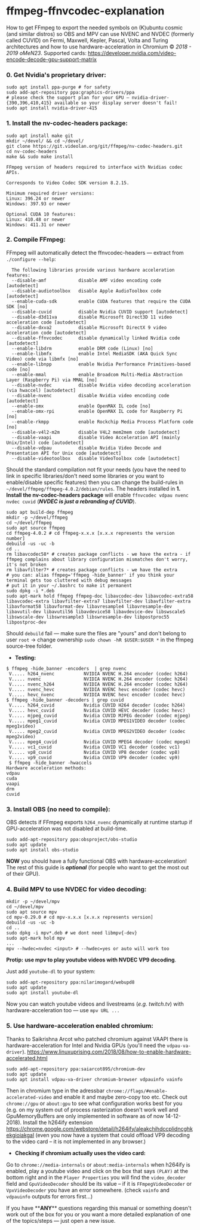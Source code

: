# ffmpeg-ffnvcodec-explanation
How to get FFmpeg to export the needed symbols on (K)ubuntu cosmic (and similar distros) so OBS and MPV can use NVENC and NVDEC (formerly called CUVID) on Fermi, Maxwell, Kepler, Pascal, Volta and Turing architectures and how to use hardware-acceleration in Chromium © *2018 - 2019 oMeN23*.
Supported cards: https://developer.nvidia.com/video-encode-decode-gpu-support-matrix

### 0. Get Nvidia's proprietary driver:
```
sudo apt install ppa-purge # for safety
sudo add-apt-repository ppa:graphics-drivers/ppa
# please check the support plan for your GPU – nvidia-driver-{390,396,410,415} available so your display server doesn't fail!
sudo apt install nvidia-driver-415
```

### 1. Install the nv-codec-headers package:

```
sudo apt install make git
mkdir ~/devel/ && cd ~/devel/
git clone https://git.videolan.org/git/ffmpeg/nv-codec-headers.git
cd nv-codec-headers
make && sudo make install
```
```
FFmpeg version of headers required to interface with Nvidias codec APIs.

Corresponds to Video Codec SDK version 8.2.15.

Minimum required driver versions:
Linux: 396.24 or newer
Windows: 397.93 or newer

Optional CUDA 10 features:
Linux: 410.48 or newer
Windows: 411.31 or newer
```

### 2. Compile FFmpeg:

FFmpeg will automatically detect the ffnvcodec-headers — extract from `./configure --help`:
```
  The following libraries provide various hardware acceleration features:
  --disable-amf            disable AMF video encoding code [autodetect]
  --disable-audiotoolbox   disable Apple AudioToolbox code [autodetect]
  --enable-cuda-sdk        enable CUDA features that require the CUDA SDK [no]
  --disable-cuvid          disable Nvidia CUVID support [autodetect]
  --disable-d3d11va        disable Microsoft Direct3D 11 video acceleration code [autodetect]
  --disable-dxva2          disable Microsoft DirectX 9 video acceleration code [autodetect]
  --disable-ffnvcodec      disable dynamically linked Nvidia code [autodetect]
  --enable-libdrm          enable DRM code (Linux) [no]
  --enable-libmfx          enable Intel MediaSDK (AKA Quick Sync Video) code via libmfx [no]
  --enable-libnpp          enable Nvidia Performance Primitives-based code [no]
  --enable-mmal            enable Broadcom Multi-Media Abstraction Layer (Raspberry Pi) via MMAL [no]
  --disable-nvdec          disable Nvidia video decoding acceleration (via hwaccel) [autodetect]
  --disable-nvenc          disable Nvidia video encoding code [autodetect]
  --enable-omx             enable OpenMAX IL code [no]
  --enable-omx-rpi         enable OpenMAX IL code for Raspberry Pi [no]
  --enable-rkmpp           enable Rockchip Media Process Platform code [no]
  --disable-v4l2-m2m       disable V4L2 mem2mem code [autodetect]
  --disable-vaapi          disable Video Acceleration API (mainly Unix/Intel) code [autodetect]
  --disable-vdpau          disable Nvidia Video Decode and Presentation API for Unix code [autodetect]
  --disable-videotoolbox   disable VideoToolbox code [autodetect]
```


Should the standard compilation not fit your needs (you have the need to link in specific libraries/don't need some libraries or you want to enable/disable specific features) then you can change the build-rules in `~/devel/ffmpeg/ffmpeg-4.0.2/debian/rules`.
The headers installed in **1. Install the nv-codec-headers package** will enable `ffnvcodec vdpau nvenc nvdec cuvid` (***NVDEC is just a rebranding of CUVID***).
```
sudo apt build-dep ffmpeg
mkdir -p ~/devel/ffmpeg
cd ~/devel/ffmpeg
sudo apt source ffmpeg
cd ffmpeg-4.0.2 # cd ffmpeg-x.x.x [x.x.x represents the version number] 
debuild -us -uc -b
cd ..
rm libavcodec58* # creates package conflicts - we have the extra - if ffmpeg complains about library configuration mismatches don't worry, it's not broken
rm libavfilter7* # creates package conflicts - we have the extra
# you can: alias ffmpeg='ffmpeg -hide_banner' if you think your terminal gets too cluttered with debug messages
# put it in your ~/.bashrc to make it permanent
sudo dpkg -i *.deb
sudo apt-mark hold ffmpeg ffmpeg-doc libavcodec-dev libavcodec-extra58 libavcodec-extra libavfilter-extra7 libavfilter-dev libavfilter-extra libavformat58 libavformat-dev libavresample4 libavresample-dev libavutil-dev libavutil56 libavdevice58 libavdevice-dev libswscale5 libswscale-dev libswresample3 libswresample-dev libpostproc55 libpostproc-dev
```
Should `debuild` fail — make sure the files are "yours" and don't belong to user `root` -> change ownership `sudo chown -hR $USER:$USER *` in the ffmpeg source-tree folder.

- **Testing:**
```
$ ffmpeg -hide_banner -encoders  | grep nvenc
 V..... h264_nvenc           NVIDIA NVENC H.264 encoder (codec h264)
 V..... nvenc                NVIDIA NVENC H.264 encoder (codec h264)
 V..... nvenc_h264           NVIDIA NVENC H.264 encoder (codec h264)
 V..... nvenc_hevc           NVIDIA NVENC hevc encoder (codec hevc)
 V..... hevc_nvenc           NVIDIA NVENC hevc encoder (codec hevc)
$ ffmpeg -hide_banner -decoders | grep cuvid
 V..... h264_cuvid           Nvidia CUVID H264 decoder (codec h264)
 V..... hevc_cuvid           Nvidia CUVID HEVC decoder (codec hevc)
 V..... mjpeg_cuvid          Nvidia CUVID MJPEG decoder (codec mjpeg)
 V..... mpeg1_cuvid          Nvidia CUVID MPEG1VIDEO decoder (codec mpeg1video)
 V..... mpeg2_cuvid          Nvidia CUVID MPEG2VIDEO decoder (codec mpeg2video)
 V..... mpeg4_cuvid          Nvidia CUVID MPEG4 decoder (codec mpeg4)
 V..... vc1_cuvid            Nvidia CUVID VC1 decoder (codec vc1)
 V..... vp8_cuvid            Nvidia CUVID VP8 decoder (codec vp8)
 V..... vp9_cuvid            Nvidia CUVID VP9 decoder (codec vp9) 
 $ ffmpeg -hide_banner -hwaccels
Hardware acceleration methods:
vdpau
cuda
vaapi
drm
cuvid
```

### 3. Install OBS (no need to compile): 
OBS detects if FFmpeg exports `h264_nvenc` dynamically at runtime startup if GPU-acceleration was not disabled at build-time. 
```
sudo add-apt-repository ppa:obsproject/obs-studio
sudo apt update
sudo apt install obs-studio
```
**NOW** you should have a fully functional OBS with hardware-acceleration!
The rest of this guide is ***optional*** (for people who want to get the most out of their GPU).

### 4. Build MPV to use NVDEC for video decoding:
```
mkdir -p ~/devel/mpv
cd ~/devel/mpv
sudo apt source mpv
cd mpv-0.29.0 # cd mpv-x.x.x [x.x.x represents version]
debuild -us -uc -b
cd ..
sudo dpkg -i mpv*.deb # we dont need libmpv{-dev}
sudo apt-mark hold mpv
...
mpv --hwdec=nvdec <input> # --hwdec=yes or auto will work too
```
**Protip:** **use mpv to play youtube videos with NVDEC VP9 decoding**. 

Just add `youtube-dl` to your system:
```
sudo add-apt-repository ppa:nilarimogard/webupd8
sudo apt update
sudo apt install youtube-dl
```
Now you can watch youtube videos and livestreams (*e.g. twitch.tv*) with hardware-acceleration too — use `mpv URL ...`
### 5. Use hardware-acceleration enabled chromium:

Thanks to Saikrishna Arcot who patched chromium against VAAPI there is hardware-acceleration for Intel and Nvidia GPUs (you'll need the `vdpau-va-driver`).
https://www.linuxuprising.com/2018/08/how-to-enable-hardware-accelerated.html
```
sudo add-apt-repository ppa:saiarcot895/chromium-dev
sudo apt update
sudo apt install vdpau-va-driver chromium-browser vdpauinfo vainfo
```
Then in chromium type in the adressbar `chrome://flags/#enable-accelerated-video` and enable it and maybe zero-copy too etc. 
Check out `chrome://gpu` or `about:gpu` to see what configuration works best for you (e.g. on my system out of process rasterization doesn't work well and GpuMemoryBuffers are only implemented in software as of now 14-12-2018).
Install the h264ify extension https://chrome.google.com/webstore/detail/h264ify/aleakchihdccplidncghkekgioiakgal
(even you now have a system that could offload VP9 decoding to the video card – it is not implemented in any browser.)

- **Checking if chromium actually uses the video card:**

Go to `chrome://media-internals` or `about:media-internals` when h264ify is enabled, play a youtube video and click on the box that says `(PLAY)` at the bottom right and in the `Player Properties` you will find the `video_decoder` field and `GpuVideoDecoder` should be its value – if it is `FFmpegVideoDecoder` or `VpxVideoDecoder` you have an error somewhere. (check `vainfo` and `vdpauinfo` outputs for errors first...)

If you have \*\***ANY**\*\* questions regarding this manual or something doesn't work out of the box for you or you want a more detailed explanation of one of the topics/steps — just open a new issue.

